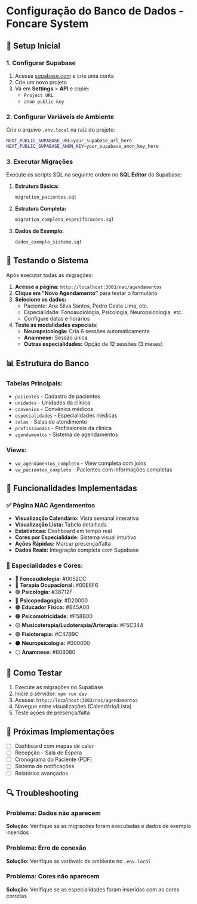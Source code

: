 # Configuração do Banco de Dados - Foncare System

## 🚀 Setup Inicial

### 1. Configurar Supabase

1. Acesse [supabase.com](https://supabase.com) e crie uma conta
2. Crie um novo projeto
3. Vá em **Settings** > **API** e copie:
   - `Project URL`
   - `anon public key`

### 2. Configurar Variáveis de Ambiente

Crie o arquivo `.env.local` na raiz do projeto:

```bash
NEXT_PUBLIC_SUPABASE_URL=your_supabase_url_here
NEXT_PUBLIC_SUPABASE_ANON_KEY=your_supabase_anon_key_here
```

### 3. Executar Migrações

Execute os scripts SQL na seguinte ordem no **SQL Editor** do Supabase:

1. **Estrutura Básica:**
   ```bash
   migration_pacientes.sql
   ```

2. **Estrutura Completa:**
   ```bash
   migration_completa_especificacoes.sql
   ```

3. **Dados de Exemplo:**
   ```bash
   dados_exemplo_sistema.sql
   ```

## 🎯 Testando o Sistema

Após executar todas as migrações:

1. **Acesse a página:** `http://localhost:3003/nac/agendamentos`
2. **Clique em "Novo Agendamento"** para testar o formulário
3. **Selecione os dados:**
   - Paciente: Ana Silva Santos, Pedro Costa Lima, etc.
   - Especialidade: Fonoaudiologia, Psicologia, Neuropsicologia, etc.
   - Configure datas e horários
4. **Teste as modalidades especiais:**
   - **Neuropsicologia:** Cria 6 sessões automaticamente
   - **Anamnese:** Sessão única
   - **Outras especialidades:** Opção de 12 sessões (3 meses)

## 📊 Estrutura do Banco

### Tabelas Principais:

- `pacientes` - Cadastro de pacientes
- `unidades` - Unidades da clínica
- `convenios` - Convênios médicos
- `especialidades` - Especialidades médicas
- `salas` - Salas de atendimento
- `profissionais` - Profissionais da clínica
- `agendamentos` - Sistema de agendamentos

### Views:

- `vw_agendamentos_completo` - View completa com joins
- `vw_pacientes_completo` - Pacientes com informações completas

## 🔧 Funcionalidades Implementadas

### ✅ Página NAC Agendamentos

- **Visualização Calendário:** Vista semanal interativa
- **Visualização Lista:** Tabela detalhada
- **Estatísticas:** Dashboard em tempo real
- **Cores por Especialidade:** Sistema visual intuitivo
- **Ações Rápidas:** Marcar presença/falta
- **Dados Reais:** Integração completa com Supabase

### 🎨 Especialidades e Cores:

- 🔵 **Fonoaudiologia:** #0052CC
- 🔵 **Terapia Ocupacional:** #00E6F6  
- 🟢 **Psicologia:** #38712F
- 🔴 **Psicopedagogia:** #D20000
- 🟤 **Educador Físico:** #B45A00
- 🟠 **Psicomotricidade:** #F58B00
- 🟡 **Musicoterapia/Ludoterapia/Arterapia:** #F5C344
- 🟣 **Fisioterapia:** #C47B9C
- ⚫ **Neuropsicologia:** #000000
- ⚪ **Anamnese:** #808080

## 🚀 Como Testar

1. Execute as migrações no Supabase
2. Inicie o servidor: `npm run dev`
3. Acesse: `http://localhost:3003/nac/agendamentos`
4. Navegue entre visualizações (Calendário/Lista)
5. Teste ações de presença/falta

## 📱 Próximas Implementações

- [ ] Dashboard com mapas de calor
- [ ] Recepção - Sala de Espera
- [ ] Cronograma do Paciente (PDF)
- [ ] Sistema de notificações
- [ ] Relatórios avançados

## 🔍 Troubleshooting

### Problema: Dados não aparecem
**Solução:** Verifique se as migrações foram executadas e dados de exemplo inseridos

### Problema: Erro de conexão
**Solução:** Verifique as variáveis de ambiente no `.env.local`

### Problema: Cores não aparecem
**Solução:** Verifique se as especialidades foram inseridas com as cores corretas
